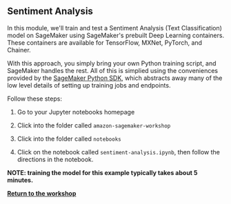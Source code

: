 ## Sentiment Analysis 

In this module, we'll train and test a Sentiment Analysis (Text Classification) model on SageMaker using SageMaker's prebuilt Deep Learning containers. These containers are available for TensorFlow, MXNet, PyTorch, and Chainer. 

With this approach, you simply bring your own Python training script, and SageMaker handles the rest.  All of this is simplied using the conveniences provided by the [SageMaker Python SDK](https://github.com/aws/sagemaker-python-sdk), which abstracts away many of the low level details of setting up training jobs and endpoints.   

Follow these steps:

1. Go to your Jupyter notebooks homepage 

2. Click into the folder called `amazon-sagemaker-workshop`

3. Click into the folder called `notebooks`

4. Click on the notebook called `sentiment-analysis.ipynb`, then follow the directions in the notebook.

<p><strong>NOTE:  training the model for this example typically takes about 5 minutes.</strong></p>

[**Return to the workshop**](../Workshop3/README.md)